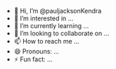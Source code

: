 - 👋 Hi, I’m @pauljacksonKendra
- 👀 I’m interested in ...
- 🌱 I’m currently learning ...
- 💞️ I’m looking to collaborate on ...
- 📫 How to reach me ...
- 😄 Pronouns: ...
- ⚡ Fun fact: ...

<!---
pauljacksonKendra/pauljacksonKendra is a ✨ special ✨ repository because its `README.md` (this file) appears on your GitHub profile.
You can click the Preview link to take a look at your changes.
--->
